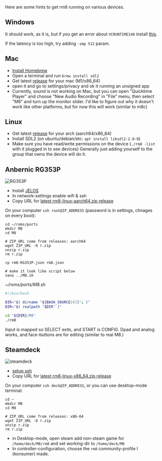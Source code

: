 Here are some hints to get rm8 running on various devices.

## Windows

It should work, as it is, but if you get an error about `VCRUNTIME140` install [this](https://www.microsoft.com/en-us/download/details.aspx?id=52685).

If the latency is too high, try adding `-smp 512` param.

## Mac

- [Install Homebrew](https://brew.sh/)
- Open a terminal and run `brew install sdl2`
- Get latest [release](https://github.com/konsumer/rm8/releases) for your mac (M1/x86_64)
- open it and go to settings/privacy and ok it running an unsigned app
- Currently, sound is not working on Mac, but you can open "Quicktime Player" and choose "New Audio Recording" in "File" menu, then select "M8" and turn up the monitor slider. I'd like to figure out why it doesn't work like other platforms, but for now this will work (similar to m8c)

## Linux

- Get latest [release](https://github.com/konsumer/rm8/releases) for your arch (aarch64/x86_64)
- Install SDL2 (on ubuntu/debian/etc: `apt install libsdl2-2.0-0`)
- Make sure you have read/write permissions on the device (`./rm8 -list` with it plugged in to see devices) Generally just adding yourself to the group that owns the device will do it.


## Anbernic RG353P

![RG353P](https://user-images.githubusercontent.com/83857/209609257-1da08aca-d8fa-48cc-98ed-e3e54d89136e.jpeg)

- Install [JELOS](https://github.com/JustEnoughLinuxOS/distribution)
- In network-settings enable wifi & ssh
- Copy URL for [latest rm8-linux-aarch64.zip release](https://github.com/konsumer/rm8/releases)

On your computer `ssh root@IP_ADDRESS` (password is in settings, chnages on every boot):

```
cd ~/roms/ports
mkdir M8
cd M8

# ZIP_URL come from releases: aarch64
wget ZIP_URL -O r.zip
unzip r.zip
rm r.zip

cp rm8-RG353P.json rm8.json

# make it look like script below
nano ../M8.sh
```

*~/roms/ports/M8.sh*
```sh
#!/bin/bash

DIR="$( dirname "${BASH_SOURCE[0]}"; )"
DIR="$( realpath "$DIR" )"

cd "${DIR}/M8"
./rm8
```

Input is mapped so SELECT exits, and START is CONFIG. Dpad and analog works, and face-buttons are for editing (similar to real M8.)


## Steamdeck

![steamdeck](https://user-images.githubusercontent.com/83857/209611069-7cf42ce3-7690-42ba-8d52-d511f68faf95.jpeg)

- [setup ssh](https://shendrick.net/Gaming/2022/05/30/sshonsteamdeck.html)
- Copy URL for [latest rm8-linux-x86_64.zip release](https://github.com/konsumer/rm8/releases)

On your computer `ssh deck@IP_ADDRESS`, or you can use desktop-mode terminal:

```
cd ~
mkdir M8
cd M8

# ZIP_URL come from releases: x86-64
wget ZIP_URL -O r.zip
unzip r.zip
rm r.zip
```

- in Desktop-mode, open steam add non-steam game for `/home/deck/M8/rm8` and set working-dir to `/home/deck/M8`
- In controller-configuration, choose the `rm8` community-profile I (konsumer) made.
